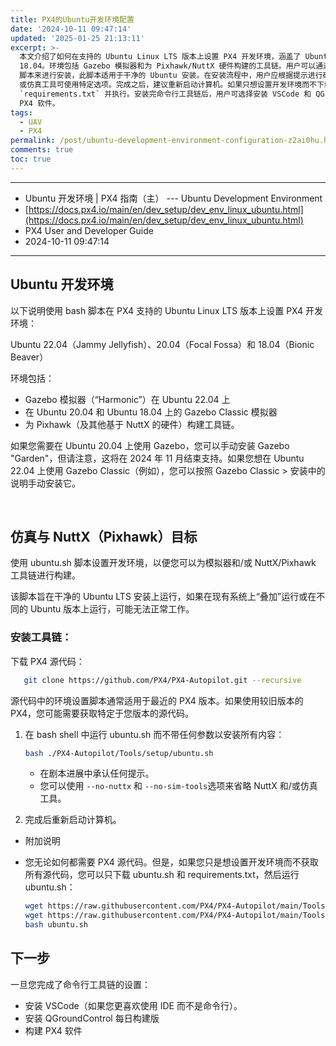```yaml
---
title: PX4的Ubuntu开发环境配置
date: '2024-10-11 09:47:14'
updated: '2025-01-25 21:13:11'
excerpt: >-
  本文介绍了如何在支持的 Ubuntu Linux LTS 版本上设置 PX4 开发环境，涵盖了 Ubuntu 22.04、20.04 和
  18.04。环境包括 Gazebo 模拟器和为 Pixhawk/NuttX 硬件构建的工具链。用户可以通过运行 `ubuntu.sh`
  脚本来进行安装，此脚本适用于干净的 Ubuntu 安装。在安装流程中，用户应根据提示进行确认，若需省略 NuttX
  或仿真工具可使用特定选项。完成之后，建议重新启动计算机。如果只想设置开发环境而不下载完整源代码，可以直接下载 `ubuntu.sh` 和
  `requirements.txt` 并执行。安装完命令行工具链后，用户可选择安装 VSCode 和 QGroundControl 的每日构建版，并开始构建
  PX4 软件。
tags:
  - UAV
  - PX4
permalink: /post/ubuntu-development-environment-configuration-z2ai0hu.html
comments: true
toc: true
---
```




---

* Ubuntu 开发环境 | PX4 指南（主） --- Ubuntu Development Environment
* [https://docs.px4.io/main/en/dev_setup/dev_env_linux_ubuntu.html](https://docs.px4.io/main/en/dev_setup/dev_env_linux_ubuntu.html)
* PX4 User and Developer Guide
* 2024-10-11 09:47:14

---

## Ubuntu 开发环境

以下说明使用 bash 脚本在 PX4 支持的 Ubuntu Linux LTS 版本上设置 PX4 开发环境：

Ubuntu 22.04（Jammy Jellyfish）、20.04（Focal Fossa）和 18.04（Bionic Beaver）

环境包括：

* Gazebo 模拟器（“Harmonic”）在 Ubuntu 22.04 上
* 在 Ubuntu 20.04 和 Ubuntu 18.04 上的 Gazebo Classic 模拟器
* 为 Pixhawk（及其他基于 NuttX 的硬件）构建工具链。

如果您需要在 Ubuntu 20.04 上使用 Gazebo，您可以手动安装 Gazebo "Garden"，但请注意，这将在 2024 年 11 月结束支持。如果您想在 Ubuntu 22.04 上使用 Gazebo Classic（例如），您可以按照 Gazebo Classic \> 安装中的说明手动安装它。

‍

## 仿真与 NuttX（Pixhawk）目标

使用 ubuntu.sh 脚本设置开发环境，以便您可以为模拟器和/或 NuttX/Pixhawk 工具链进行构建。

该脚本旨在干净的 Ubuntu LTS 安装上运行，如果在现有系统上“叠加”运行或在不同的 Ubuntu 版本上运行，可能无法正常工作。

### 安装工具链：

下载 PX4 源代码：  

```sh
   git clone https://github.com/PX4/PX4-Autopilot.git --recursive
```

源代码中的环境设置脚本通常适用于最近的 PX4 版本。如果使用较旧版本的 PX4，您可能需要获取特定于您版本的源代码。

1. 在 bash shell 中运行 ubuntu.sh 而不带任何参数以安装所有内容：  

    ```sh
    bash ./PX4-Autopilot/Tools/setup/ubuntu.sh
    ```

    * 在剧本进展中承认任何提示。
    * 您可以使用 `--no-nuttx`​ 和 `--no-sim-tools`​ 选项来省略 NuttX 和/或仿真工具。
2. 完成后重新启动计算机。

* 附加说明
* 您无论如何都需要 PX4 源代码。但是，如果您只是想设置开发环境而不获取所有源代码，您可以只下载 ubuntu.sh 和 requirements.txt，然后运行 ubuntu.sh：  

  ```sh
  wget https://raw.githubusercontent.com/PX4/PX4-Autopilot/main/Tools/setup/ubuntu.sh
  wget https://raw.githubusercontent.com/PX4/PX4-Autopilot/main/Tools/setup/requirements.txt
  bash ubuntu.sh
  ```

## 下一步

一旦您完成了命令行工具链的设置：

* 安装 VSCode（如果您更喜欢使用 IDE 而不是命令行）。
* 安装 QGroundControl 每日构建版
* 构建 PX4 软件
